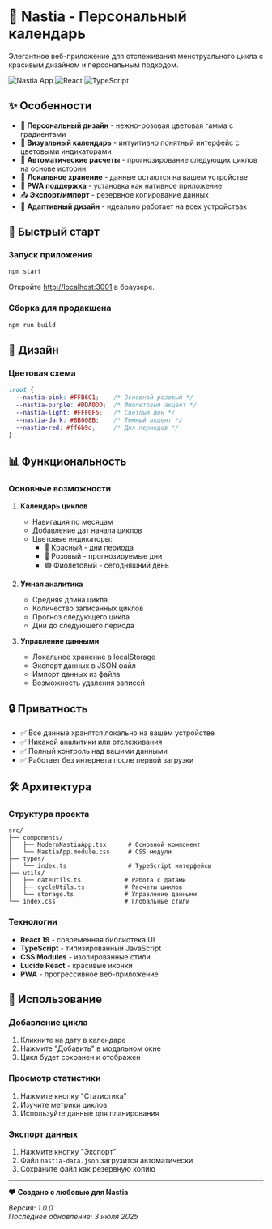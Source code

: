 # 🌸 Nastia - Персональный календарь

Элегантное веб-приложение для отслеживания менструального цикла с красивым дизайном и персональным подходом.

![Nastia App](https://img.shields.io/badge/Status-Ready-success) ![React](https://img.shields.io/badge/React-19-blue) ![TypeScript](https://img.shields.io/badge/TypeScript-5-blue)

## ✨ Особенности

- 🌸 **Персональный дизайн** - нежно-розовая цветовая гамма с градиентами
- 📅 **Визуальный календарь** - интуитивно понятный интерфейс с цветовыми индикаторами
- 🤖 **Автоматические расчеты** - прогнозирование следующих циклов на основе истории
- 💾 **Локальное хранение** - данные остаются на вашем устройстве
- 📱 **PWA поддержка** - установка как нативное приложение
- 📤 **Экспорт/импорт** - резервное копирование данных
- 📱 **Адаптивный дизайн** - идеально работает на всех устройствах

## 🚀 Быстрый старт

### Запуск приложения

```bash
npm start
```

Откройте [http://localhost:3001](http://localhost:3001) в браузере.

### Сборка для продакшена

```bash
npm run build
```

## 🎨 Дизайн

### Цветовая схема

```css
:root {
  --nastia-pink: #FFB6C1;    /* Основной розовый */
  --nastia-purple: #DDA0DD;  /* Фиолетовый акцент */
  --nastia-light: #FFF0F5;   /* Светлый фон */
  --nastia-dark: #8B008B;    /* Темный акцент */
  --nastia-red: #ff6b9d;     /* Для периодов */
}
```

## 📊 Функциональность

### Основные возможности

1. **Календарь циклов**
   - Навигация по месяцам
   - Добавление дат начала циклов
   - Цветовые индикаторы:
     - 🔴 Красный - дни периода
     - 🌸 Розовый - прогнозируемые дни
     - 🟣 Фиолетовый - сегодняшний день

2. **Умная аналитика**
   - Средняя длина цикла
   - Количество записанных циклов
   - Прогноз следующего цикла
   - Дни до следующего периода

3. **Управление данными**
   - Локальное хранение в localStorage
   - Экспорт данных в JSON файл
   - Импорт данных из файла
   - Возможность удаления записей

## 🔒 Приватность

- ✅ Все данные хранятся локально на вашем устройстве
- ✅ Никакой аналитики или отслеживания
- ✅ Полный контроль над вашими данными
- ✅ Работает без интернета после первой загрузки

## 🛠 Архитектура

### Структура проекта

```
src/
├── components/
│   ├── ModernNastiaApp.tsx      # Основной компонент
│   └── NastiaApp.module.css     # CSS модули
├── types/
│   └── index.ts                 # TypeScript интерфейсы
├── utils/
│   ├── dateUtils.ts            # Работа с датами
│   ├── cycleUtils.ts           # Расчеты циклов
│   └── storage.ts              # Управление данными
└── index.css                   # Глобальные стили
```

### Технологии

- **React 19** - современная библиотека UI
- **TypeScript** - типизированный JavaScript
- **CSS Modules** - изолированные стили
- **Lucide React** - красивые иконки
- **PWA** - прогрессивное веб-приложение

## 🤝 Использование

### Добавление цикла
1. Кликните на дату в календаре
2. Нажмите "Добавить" в модальном окне
3. Цикл будет сохранен и отображен

### Просмотр статистики
1. Нажмите кнопку "Статистика"
2. Изучите метрики циклов
3. Используйте данные для планирования

### Экспорт данных
1. Нажмите кнопку "Экспорт"
2. Файл `nastia-data.json` загрузится автоматически
3. Сохраните файл как резервную копию

---

❤️ **Создано с любовью для Nastia**

*Версия: 1.0.0*  
*Последнее обновление: 3 июля 2025*